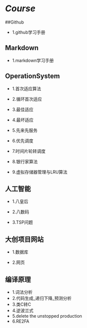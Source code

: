 # *Course*



##Github

* 1.github学习手册



## Markdown

* 1.markdown学习手册



## OperationSystem

* 1.首次适应算法

* 2.循环首次适应

* 3.最佳适应

* 4.最坏适应

* 5.先来先服务

* 6.优先调度

* 7.时间片轮转调度

* 8.银行家算法

* 9.虚拟存储器管理与LRU算法

  

## 人工智能

* 1.八皇后

* 2.八数码

* 3.TSP问题

  

## 大创项目网站

* 1.数据库

* 2.网页

  

## 编译原理

* 1.词法分析
* 2.代码生成\_递归下降\_预测分析
* 3.类C转C
* 4.逆波兰式
* 5.delete the unstopped production
* 6.RE2FA

